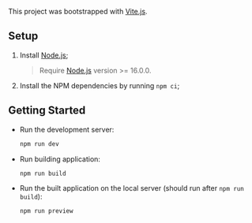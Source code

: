This project was bootstrapped with [Vite.js](https://vitejs.dev).

## Setup

1. Install [Node.js](https://nodejs.org);
    > Require [Node.js](https://nodejs.org) version >= 16.0.0.
2. Install the NPM dependencies by running `npm ci`;

## Getting Started

-   Run the development server:
    ```bash
    npm run dev
    ```
-   Run building application:
    ```bash
    npm run build
    ```
-   Run the built application on the local server (should run after `npm run build`):
    ```bash
    npm run preview
    ```
